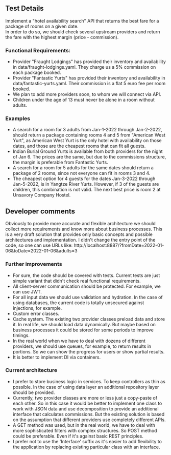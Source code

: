 ## Test Details

Implement a "hotel availability search" API that returns the best fare for a package of rooms on a given date.  
In order to do so, we should check several upstream providers and return the fare with the highest margin (price -
commission).

### Functional Requirements:

- Provider "Fraught Lodgings" has provided their inventory and availability in data/fraught-lodgings.yaml. They charge
  us a 5% commission on each package booked.
- Provider "Fantastic Yurts" has provided their inventory and availability in data/fantastic-yurts.yaml. Their
  commission is a flat 5 euro fee per room booked.
- We plan to add more providers soon, to whom we will connect via API.
- Children under the age of 13 must never be alone in a room without adults.

### Examples

- A search for a room for 3 adults from Jan-1-2022 through Jan-2-2022, should return a package containing rooms 4
  and 5 from "American West Yurt", as American West Yurt is the only hotel with availability on those dates,
  and those are the cheapest rooms that can fit all guests.
- Indian Burial Ground Yurts is available from both providers for the night of Jan 6. The prices are the same, but
  due to the commissions structure, the margin is preferable from Fantastic Yurts.
- A search for a room for 5 adults for the same dates should return a package of 2 rooms, since not everyone can fit in
  rooms 3 and 4.
- The cheapest option for 4 guests for the dates Jan-3-2022 through Jan-5-2022, is in Yangtze River Yurts. However,
  if 3 of the guests are children, this combination is not valid. The next best price is room 2 at Unsavory Company
  Hostel.

## Developer comments

Obviously to provide more accurate and flexible architecture we should collect more requirements and know more about
business processes. This is a very draft solution that provides only basic concepts and possible architectures and
implementation.
I didn't change the entry point of the code, so one can use URLs like:
http://localhost:8887/?fromDate=2022-01-06&toDate=2022-01-06&adults=3

### Further improvements

- For sure, the code should be covered with tests. Current tests are just simple variant that didn't check real
  functional requirements.
- All client-server communication should be protected. For example, we can use JWT.
- For all input data we should use validation and hydration. In the case of using databases, the current code is totally
  unsecured against injections, for example.
- Custom error classes.
- Cache system. The existing two provider classes preload data and store it. In real life, we should load data
  dynamically.
  But maybe based on business processes it could be stored for some periods to improve timings.
- In the real world when we have to deal with dozens of different providers, we should use queues, for example, to
  return
  results in portions. So we can show the progress for users or show partial results.
- It is better to implement DI via containers.

### Current architecture

- I prefer to store business logic in services. To keep controllers as thin as possible. In the case of using data layer
  an additional repository layer should be provided.
- Currently, two provider classes are more or less just a copy-paste of each other. So in this case it would be better
  to implement one class to work with JSON data and use decomposition to provide an additional interface that calculates
  commissions. But the existing solution is based on the assumption that different providers use completely different
  APIs.
- A GET method was used, but in the real world, we have to deal with more sophisticated filters with complex structures.
  So
  POST method could be preferable. Even if it's against basic REST principles.
- I prefer not to use the 'Interface' suffix as it's easier to add flexibility to the application by replacing existing
  particular class with an interface.